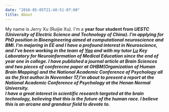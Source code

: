 ```yaml
---
date: "2016-05-05T21:48:51-07:00"
title: About
---
```


 My name is Jerry Xu (Ruijie Xu). I'm a <strong>year four student<strong> from <em>UESTC<em> (University of Electric Science and Technology of China). I'm applying for PhD position in Bioengineering aimed at computational neuroscience and BMI.
 I'm majoring in EE and I have a profound interest in Neuroscience, and I've been working in the team of [Yao](https://scholar.google.com/citations?user=ClUoWqsAAAAJ&hl=en&oi=ao) and with my tutor [Lu](https://scholar.google.com/citations?user=OLWmCDYAAAAJ&hl=en&oi=sra) <em> Key Laboratory for Neuroinformation of Medical Education <em> since the end of year one in college. I have published a journal article at Brain Sciences and two pieces of conferecne paper at OHBM(Organization of Human Brain Mapping) and the National Academic Conference of Psychology all as the first author.In November 17,I'm about to present a report at the National Academic Conference of Psychology at the Henan Normal University.   
 I have a great interest in scientific research targeted at the brain technology, believing that this is the future of the human race. I believe this is an arcane and grandeur field to devote to.
